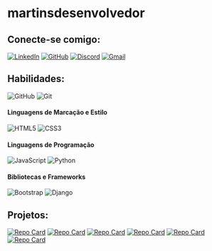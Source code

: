 # martinsdesenvolvedor

## Conecte-se comigo:
[![LinkedIn](https://img.shields.io/badge/LinkedIn-0077B5?style=for-the-badge&logo=linkedin&logoColor=white)](https://www.linkedin.com/in/martins-desenvolvedor/)
[![GitHub](https://img.shields.io/badge/GitHub-000?style=for-the-badge&logo=github&logoColor=white)](https://github.com/martinsdesenvolvedor)
[![Discord](https://img.shields.io/badge/Discord-7289DA?style=for-the-badge&logo=discord&logoColor=white)](https://https://discord.com/channels/martins_desenvolvedor/)
[![Gmail](https://img.shields.io/badge/Gmail-333333?style=for-the-badge&logo=gmail&logoColor=red)](mailto:martinsdesenvolvedor13@gmail.com)

## Habilidades:
![GitHub](https://img.shields.io/badge/GitHub-777BB4?style=for-the-badge&logo=github&logoColor=white)
![Git](https://img.shields.io/badge/Git-777BB4?style=for-the-badge&logo=gi&logoColor=white)


#### Linguagens de Marcação e Estilo
![HTML5](https://img.shields.io/badge/HTML5-E34F26?style=for-the-badge&logo=html5&logoColor=white)
![CSS3](https://img.shields.io/badge/CSS3-1572B6?style=for-the-badge&logo=css3&logoColor=white)

#### Linguagens de Programação
![JavaScript](https://img.shields.io/badge/JavaScript-F7DF1E?style=for-the-badge&logo=javascript&logoColor=black)
![Python](https://img.shields.io/badge/Python-14354C?style=for-the-badge&logo=python&logoColor=white)

#### Bibliotecas e Frameworks
![Bootstrap](https://img.shields.io/badge/-boostrap-0D1117?style=for-the-badge&logo=bootstrap&labelColor=0D1117)
![Django](https://img.shields.io/badge/-django-0D1117?style=for-the-badge&logo=django&labelColor=0D1117)


## Projetos:
[![Repo Card](https://github-readme-stats.vercel.app/api/pin/?username=martinsdesenvolvedor&repo=hora_sincronizada&bg_color=000&border_color=30A3DC&show_icons=true&icon_color=30A3DC&title_color=E94D5F&text_color=FFF)](https://github.com/martinsdesenvolvedor/hora_sincronizada)
[![Repo Card](https://github-readme-stats.vercel.app/api/pin/?username=martinsdesenvolvedor&repo=conversor_De_Moedas&bg_color=000&border_color=30A3DC&show_icons=true&icon_color=30A3DC&title_color=E94D5F&text_color=FFF)](https://github.com/martinsdesenvolvedor/conversor_De_Moeda)
[![Repo Card](https://github-readme-stats.vercel.app/api/pin/?username=martinsdesenvolvedor&repo=martins-desenvolvedor&bg_color=000&border_color=30A3DC&show_icons=true&icon_color=30A3DC&title_color=E94D5F&text_color=FFF)](https://github.com/martinsdesenvolvedor/martins-desenvolvedor)
[![Repo Card](https://github-readme-stats.vercel.app/api/pin/?username=martinsdesenvolvedor&repo=barbearia_alura&bg_color=000&border_color=30A3DC&show_icons=true&icon_color=30A3DC&title_color=E94D5F&text_color=FFF)](https://github.com/martinsdesenvolvedor/barbearia_alura)
[![Repo Card](https://github-readme-stats.vercel.app/api/pin/?username=martinsdesenvolvedor&repo=calcula_imc&bg_color=000&border_color=30A3DC&show_icons=true&icon_color=30A3DC&title_color=E94D5F&text_color=FFF)](https://github.com/martinsdesenvolvedor/calcula_imc)
[![Repo Card](https://github-readme-stats.vercel.app/api/pin/?username=martinsdesenvolvedor&repo=projeto_django_luiz_rassi&bg_color=000&border_color=30A3DC&show_icons=true&icon_color=30A3DC&title_color=E94D5F&text_color=FFF)](https://github.com/martinsdesenvolvedor/projeto_django_luiz_rassi)


